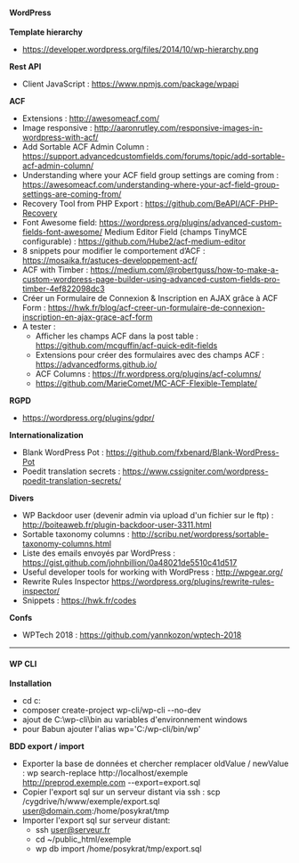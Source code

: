 #### WordPress

**Template hierarchy**
- https://developer.wordpress.org/files/2014/10/wp-hierarchy.png

**Rest API**
- Client JavaScript : https://www.npmjs.com/package/wpapi

**ACF**
- Extensions : http://awesomeacf.com/
- Image responsive : http://aaronrutley.com/responsive-images-in-wordpress-with-acf/
- Add Sortable ACF Admin Column : https://support.advancedcustomfields.com/forums/topic/add-sortable-acf-admin-column/
- Understanding where your ACF field group settings are coming from : https://awesomeacf.com/understanding-where-your-acf-field-group-settings-are-coming-from/
- Recovery Tool from PHP Export : https://github.com/BeAPI/ACF-PHP-Recovery
- Font Awesome field: https://wordpress.org/plugins/advanced-custom-fields-font-awesome/
 Medium Editor Field (champs TinyMCE configurable) : https://github.com/Hube2/acf-medium-editor
- 8 snippets pour modifier le comportement d’ACF : https://mosaika.fr/astuces-developpement-acf/
- ACF with Timber : https://medium.com/@robertguss/how-to-make-a-custom-wordpress-page-builder-using-advanced-custom-fields-pro-timber-4ef822098dc3
- Créer un Formulaire de Connexion & Inscription en AJAX grâce à ACF Form : https://hwk.fr/blog/acf-creer-un-formulaire-de-connexion-inscription-en-ajax-grace-acf-form
- A tester : 
  - Afficher les champs ACF dans la post table : https://github.com/mcguffin/acf-quick-edit-fields
  - Extensions pour créer des formulaires avec des champs ACF : https://advancedforms.github.io/
  - ACF Columns : https://fr.wordpress.org/plugins/acf-columns/
  - https://github.com/MarieComet/MC-ACF-Flexible-Template/
  
**RGPD**
- https://wordpress.org/plugins/gdpr/
  
**Internationalization**
- Blank WordPress Pot : https://github.com/fxbenard/Blank-WordPress-Pot
- Poedit translation secrets : https://www.cssigniter.com/wordpress-poedit-translation-secrets/

**Divers**
- WP Backdoor user (devenir admin via upload d'un fichier sur le ftp) : http://boiteaweb.fr/plugin-backdoor-user-3311.html
- Sortable taxonomy columns : http://scribu.net/wordpress/sortable-taxonomy-columns.html
- Liste des emails envoyés par WordPress : https://gist.github.com/johnbillion/0a48021de5510c41d517
- Useful developer tools for working with WordPress : http://wpgear.org/
- Rewrite Rules Inspector https://wordpress.org/plugins/rewrite-rules-inspector/
- Snippets : https://hwk.fr/codes

**Confs**
- WPTech 2018 : https://github.com/yannkozon/wptech-2018

---

#### WP CLI
**Installation**
  - cd c:
  - composer create-project wp-cli/wp-cli --no-dev
  - ajout de C:\wp-cli\bin au variables d'environnement windows
  - pour Babun ajouter l'alias wp='C:/wp-cli/bin/wp'

**BDD export / import**
- Exporter la base de données et chercher remplacer oldValue / newValue : wp search-replace http://localhost/exemple http://preprod.exemple.com --export=export.sql
- Copier l'export sql sur un serveur distant via ssh : scp /cygdrive/h/www/exemple/export.sql user@domain.com:/home/posykrat/tmp
- Importer l'export sql sur serveur distant:
  - ssh user@serveur.fr
  - cd ~/public_html/exemple
  - wp db import /home/posykrat/tmp/export.sql

